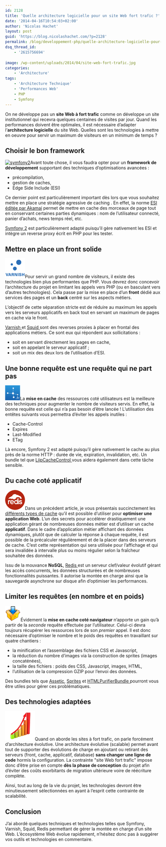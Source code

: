 ```yaml
---
id: 2128
title: 'Quelle architecture logicielle pour un site Web fort trafic ?'
date: '2014-04-16T10:54:03+02:00'
author: 'Nicolas Hachet'
layout: post
guid: 'https://blog.nicolashachet.com/?p=2128'
permalink: /blog/developpement-php/quelle-architecture-logicielle-pour-un-site-web-fort-trafic/
dsq_thread_id:
    - '2615756694'

image: /wp-content/uploads/2014/04/site-web-fort-trafic.jpg
categories:
    - 'Architecture'
tags:
    - 'Architecture Technique'
    - 'Performances Web'
    - PHP
    - Symfony
---
```


On ne développe pas un **site Web à fort trafic** comme on développe un site institutionnel qui recevra quelques centaines de visites par jour. Quand les performances doivent être optimales, il est nécessaire d’adapter l’**architecture logicielle** du site Web. Quelles sont les technologies à mettre en oeuvre pour servir un maximum de visiteurs en un minimum de temps ?

## Choisir le bon framework

[![symfony2](/wp-content/uploads/2014/04/symfony2-150x150.png)](/wp-content/uploads/2014/04/symfony2.png)Avant toute chose, il vous faudra opter pour un **framework de développement** supportant des techniques d’optimisations avancées :

- précompilation,
- gestion de caches,
- Edge Side Include (ESI)

Ce dernier point est particulièrement important dès lors que vous souhaitez mettre en place une stratégie agressive de caching . En effet, la norme [ESI éditée par Akamai](https://www.akamai.com/html/support/esi.html "ESI by Akamai") permet de mettre en cache des morceaux de page tout en conservant certaines parties dynamiques : nom de l’utilisateur connecté, panier d’achats, news temps réel, etc.

[Symfony 2](https://symfony.com/ "Symfony 2") est particulièrement adapté puisqu’il gère nativement les ESI et intègre un reverse proxy écrit en PHP pour les tester.

## Mettre en place un front solide

[![varnish](/wp-content/uploads/2014/04/varnish.png)](/wp-content/uploads/2014/04/varnish.png)Pour servir un grand nombre de visiteurs, il existe des technologies bien plus performantes que PHP. Vous devrez donc concevoir l’architecture du projet en limitant les appels vers PHP (ou en basculant vers d’autres technologies). Cela passe par la mise en place d’un **front** dédié aux services des pages et un **back** centré sur les aspects métiers.

L’objectif de cette séparation stricte est de réduire au maximum les appels vers les serveurs applicatifs en back tout en servant un maximum de pages en cache via le front.

[Varnish ](https://www.varnish-cache.org/ "Varnish")et [Squid ](https://www.squid-cache.org/ "Squid")sont des reverses proxies à placer en frontal des applications métiers. Ce sont eux qui répondent aux sollicitations :

- soit en servant directement les pages en cache,
- soit en appelant le serveur applicatif ;
- soit un mix des deux lors de l’utilisation d’ESI.

## Une bonne requête est une requête qui ne part pas

[![cache-http](/wp-content/uploads/2014/04/cache-http.png)](/wp-content/uploads/2014/04/cache-http.png)La **mise en cache** des ressources coté utilisateurs est la meilleure des techniques pour augmenter le nombre de visiteurs servis. En effet, la bonne requête est celle qui n’a pas besoin d’être lancée ! L’utilisation des entêtes suivants vous permettra d’éviter les appels inutiles :

- Cache-Control
- Expires
- Last-Modified
- ETag

Là encore, Symfony 2 est adapté puisqu’il gère nativement le cache au plus près de la norme HTTP : durée de vie, expiration, invalidation, etc. Un bundle tel que [LiipCacheControl ](https://github.com/liip/liipcacheControlBundle "LiipCacheControl")vous aidera également dans cette tâche sensible.

## Du cache coté applicatif

[![redis](/wp-content/uploads/2014/04/redis.png)](/wp-content/uploads/2014/04/redis.png)Dans un précédent article, je vous présentais succinctement les [différents types de cache](https://blog.nicolashachet.com/gestion-de-caches/optimisation-web-php-des-caches-a-tous-les-niveaux/ "Optimisation Web PHP : des caches à tous les niveaux") qu’il est possible d’utiliser pour **optimiser une application Web**. L’un des secrets pour accélérer drastiquement une application gérant de nombreuses données métier est d’utiliser un cache **applicatif**. Dans le cadre d’application métier affichant des données dynamiques, plutôt que de calculer la réponse à chaque requête, il est possible de la précalculer régulièrement et de la placer dans des serveurs de cache. C’est cette représentation qui sera utilisée pour l’affichage et qui sera invalidée à intervalle plus ou moins régulier selon la fraîcheur souhaitée des données.

Issu de la mouvance **NoSQL**, [Redis ](https://redis.io/ "Redis")est un serveur clef/valeur évolutif gérant les accès concurrents, les données structurées et de nombreuses fonctionnalités puissantes. Il autorise la montée en charge ainsi que la sauvegarde asynchrone sur disque afin d’optimiser les performances.

## Limiter les requêtes (en nombre et en poids)

[![compress](/wp-content/uploads/2014/04/compress.png)](/wp-content/uploads/2014/04/compress.png)Évidement la **mise en cache coté navigateur** n’apporte un gain qu’à partir de la *seconde* requête effectuée par l’utilisateur. Celui-ci devra toujours récupérer les ressources lors de son *premier* appel. Il est donc nécessaire d’optimiser le nombre et le poids des requêtes en travaillant sur quatre chantiers :

- la minification et l’assemblage des fichiers CSS et Javascript,
- la réduction du nombre d’images via la construction de sprites (images concaténées),
- la taille des fichiers : poids des CSS, Javascript, images, HTML,
- l’utilisation de la compression GZIP pour l’envoi des données.

Des bundles tels que [Assetic](https://symfony.com/doc/current/cookbook/assetic/asset_management.html "Assetic"), [Sprites](https://sprites.readthedocs.org/en/latest/ "Sprites") et [HTMLPurifierBundle ](https://github.com/Exercise/HTMLPurifierBundle "HTMLPurifier")pourront vous être utiles pour gérer ces problématiques.

## Des technologies adaptées

[![website-scalability](/wp-content/uploads/2014/04/website-scalability.png)](/wp-content/uploads/2014/04/website-scalability.png)Quand on aborde les sites à fort trafic, on parle forcément d’architecture évolutive. Une architecture évolutive (scalable) permet avant tout de supporter des évolutions de charge en ajoutant ou retirant des serveurs (front, cache, applicatif, database) **sans changer une ligne de code** hormis la configuration. La contrainte "site Web fort trafic" impose donc d’être prise en compte **dès la phase de conception** du projet afin d’éviter des coûts exorbitants de migration ultérieure voire de réécriture complète.

Ainsi, tout au long de la vie du projet, les technologies devront être minutieusement sélectionnées en ayant à l’esprit cette contrainte de scalabilité.

## Conclusion

J’ai abordé quelques techniques et technologies telles que Symfony, Varnish, Squid, Redis permettant de gérer la montée en charge d’un site Web. L’écosystème Web évolue rapidement, n’hésitez donc pas à suggérer vos outils et technologies en commentaire.
